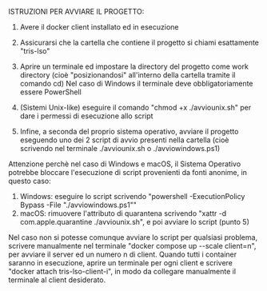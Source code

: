 ISTRUZIONI PER AVVIARE IL PROGETTO:

1) Avere il docker client installato ed in esecuzione

2) Assicurarsi che la cartella che contiene il progetto si chiami esattamente "tris-lso"

3) Aprire un terminale ed impostare la directory del progetto come work directory (cioè "posizionandosi" all'interno della cartella tramite il comando cd)
Nel caso di Windows il terminale deve obbligatoriamente essere PowerShell

4) (Sistemi Unix-like) eseguire il comando "chmod +x ./avviounix.sh" per dare i permessi di esecuzione allo script

5) Infine, a seconda del proprio sistema operativo, avviare il progetto eseguendo uno dei 2 script di avvio presenti nella cartella
(cioè scrivendo nel terminale ./avviounix.sh o ./avviowindows.ps1)

Attenzione perchè nel caso di Windows e macOS, il Sistema Operativo potrebbe bloccare l'esecuzione di script provenienti da fonti anonime, in questo caso:
1) Windows: eseguire lo script scrivendo "powershell -ExecutionPolicy Bypass -File "./avviowindows.ps1""
2) macOS: rimuovere l'attributo di quarantena scrivendo "xattr -d com.apple.quarantine ./avviounix.sh", e poi avviare lo script (punto 5)


Nel caso non si potesse comunque avviare lo script per qualsiasi problema, scrivere manualmente nel terminale "docker compose up --scale client=n", per avviare il server ed un numero n di client. Quando tutti i container saranno in esecuzione, aprire un terminale per ogni client e scrivere "docker attach tris-lso-client-i", in modo da collegare manualmente il terminale al client desiderato.